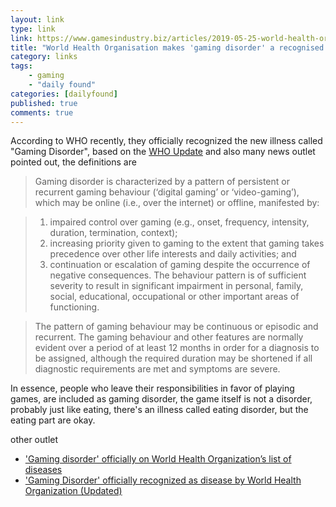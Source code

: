 ```yaml
---
layout: link
type: link
link: https://www.gamesindustry.biz/articles/2019-05-25-world-health-organisation-makes-gaming-disorder-a-recognised-illness
title: "World Health Organisation makes 'gaming disorder' a recognised illness"
category: links
tags: 
    - gaming
    - "daily found"
categories: [dailyfound]
published: true
comments: true
---
```


According to WHO recently, they officially recognized the new illness called "Gaming Disorder", based on the [WHO Update](https://www.who.int/news-room/detail/25-05-2019-world-health-assembly-update) and also many news outlet pointed out, the definitions are

<!-- more -->

> Gaming disorder is characterized by a pattern of persistent or recurrent gaming behaviour (‘digital gaming’ or ‘video-gaming’), which may be online (i.e., over the internet) or offline, manifested by:

>1. impaired control over gaming (e.g., onset, frequency, intensity, duration, termination, context);
>2. increasing priority given to gaming to the extent that gaming takes precedence over other life interests and daily activities; and
>3. continuation or escalation of gaming despite the occurrence of negative consequences. The behaviour pattern is of sufficient severity to result in significant impairment in personal, family, social, educational, occupational or other important areas of functioning.

> The pattern of gaming behaviour may be continuous or episodic and recurrent. The gaming behaviour and other features are normally evident over a period of at least 12 months in order for a diagnosis to be assigned, although the required duration may be shortened if all diagnostic requirements are met and symptoms are severe.

In essence, people who leave their responsibilities in favor of playing games, are included as gaming disorder, the game itself is not a disorder, probably just like eating, there's an illness called eating disorder, but the eating part are okay.

other outlet
- ['Gaming disorder' officially on World Health Organization’s list of diseases](https://www.polygon.com/2019/5/25/18639893/gaming-disorder-addiction-world-health-organization-who-icd-11)
- ['Gaming Disorder' officially recognized as disease by World Health Organization (Updated)](http://www.pcgamer.com/world-health-organization-will-make-final-decision-on-gaming-disorder-this-weekend)